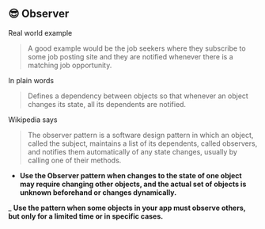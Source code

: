 😎 Observer
--------
Real world example
> A good example would be the job seekers where they subscribe to some job posting site and they are notified whenever there is a matching job opportunity.   

In plain words
> Defines a dependency between objects so that whenever an object changes its state, all its dependents are notified.

Wikipedia says
> The observer pattern is a software design pattern in which an object, called the subject, maintains a list of its dependents, called observers, and notifies them automatically of any state changes, usually by calling one of their methods.

-  **Use the Observer pattern when changes to the state of one object may require changing other objects, and the actual set of objects is unknown beforehand or changes dynamically.**

_ **Use the pattern when some objects in your app must observe others, but only for a limited time or in specific cases.**


